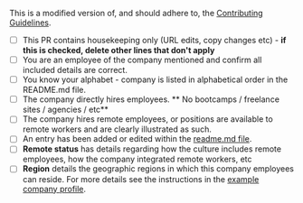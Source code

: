 This is a modified version of, and should adhere to, the [Contributing Guidelines](../../main/.github/CONTRIBUTING.md).

<!--
Hello, thank you for your contribution, please read through this whole file before submitting your Pull Request.

Title your pull request descriptively:

* edit X company
* add new company - COMPANY
* Copy tweaks

Please read and check the boxes in the list below that apply!

If updating or adding a company, please include details about what you are changing. 

If you are adding a new entry to the list, your contributio (Pull Request) should include a company profile AND line entry to the readme file.

Check off this list as appropriate (add an x between the []). It will be used by @dougaitken when reviewing your contribution, like this: [x]

DO NOT DELETE ANYTHING IN THIS COMMENT.
-->

* [ ] This PR contains housekeeping only (URL edits, copy changes etc) - **if this is checked, delete other lines that don't apply**
* [ ] You are an employee of the company mentioned and confirm all included details are correct.
* [ ] You know your alphabet - company is listed in alphabetical order in the README.md file.
* [ ] The company directly hires employees. ** No bootcamps / freelance sites / agencies / etc**
* [ ] The company hires remote employees, or positions are available to remote workers and are clearly illustrated as such.
* [ ] An entry has been added or edited within the [readme.md file](../../main/README.md).
* [ ] __Remote status__ has details regarding how the culture includes remote employees, how the company integrated remote workers, etc
* [ ] __Region__ details the geographic regions in which this company employees can reside. For more details see the instructions in the [example company profile](/company-profiles/example.md#region).
